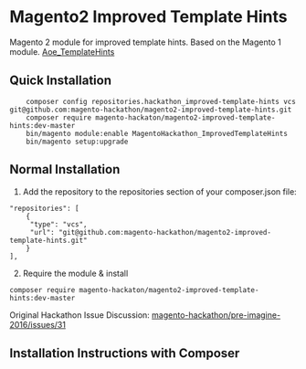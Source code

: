 # Magento2 Improved Template Hints

Magento 2 module for improved template hints. Based on the Magento 1 module. [Aoe_TemplateHints](https://github.com/AOEpeople/Aoe_TemplateHints)


## Quick Installation

        composer config repositories.hackathon_improved-template-hints vcs git@github.com:magento-hackathon/magento2-improved-template-hints.git
        composer require magento-hackaton/magento2-improved-template-hints:dev-master
        bin/magento module:enable MagentoHackathon_ImprovedTemplateHints
        bin/magento setup:upgrade

## Normal Installation

1. Add the repository to the repositories section of your composer.json file:
```
"repositories": [
    {
     "type": "vcs",
     "url": "git@github.com:magento-hackathon/magento2-improved-template-hints.git"
    }
],
```
2. Require the module & install

```
composer require magento-hackaton/magento2-improved-template-hints:dev-master
```

Original Hackathon Issue Discussion: [magento-hackathon/pre-imagine-2016/issues/31](https://github.com/magento-hackathon/pre-imagine-2016/issues/31)

Installation Instructions with Composer
---------------------------------------------


        
        
